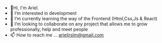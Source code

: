- 👋Hi, I'm Ariel.  
- 👀 I’m interested in development  
- 🌱 I’m currently learning the way of the Frontend (Html,Css,Js & React)
- 💞️ I’m looking to collaborate on any project that allows me to grow professionally, help and meet people
- 📫 How to reach me ... arieljrslm@gmail.com

<!---
ariel957/ariel957 is a ✨ special ✨ repository because its `README.md` (this file) appears on your GitHub profile.
You can click the Preview link to take a look at your changes.
--->
